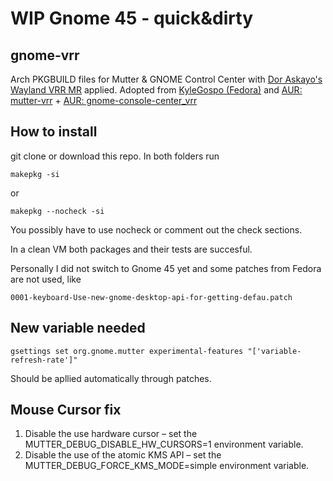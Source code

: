 # WIP Gnome 45 - quick&dirty

## gnome-vrr
Arch PKGBUILD files for Mutter & GNOME Control Center with [Dor Askayo's Wayland VRR MR](https://gitlab.gnome.org/GNOME/mutter/-/merge_requests/1154) applied.
Adopted from [KyleGospo (Fedora)](https://github.com/KyleGospo/gnome-vrr) and [AUR: mutter-vrr](https://aur.archlinux.org/packages/mutter-vrr) + [AUR: gnome-console-center_vrr](https://aur.archlinux.org/packages/gnome-control-center-vrr)

## How to install
git clone or download this repo.
In both folders run

    makepkg -si

or

    makepkg --nocheck -si
    
You possibly have to use nocheck or comment out the check sections.

In a clean VM both packages and their tests are succesful.

Personally I did not switch to Gnome 45 yet and some patches from Fedora are not used, like

    0001-keyboard-Use-new-gnome-desktop-api-for-getting-defau.patch


## New variable needed
    gsettings set org.gnome.mutter experimental-features "['variable-refresh-rate']"
Should be apllied automatically through patches.

## Mouse Cursor fix
1. Disable the use hardware cursor – set the MUTTER_DEBUG_DISABLE_HW_CURSORS=1 environment variable.
2. Disable the use of the atomic KMS API – set the MUTTER_DEBUG_FORCE_KMS_MODE=simple environment variable.
